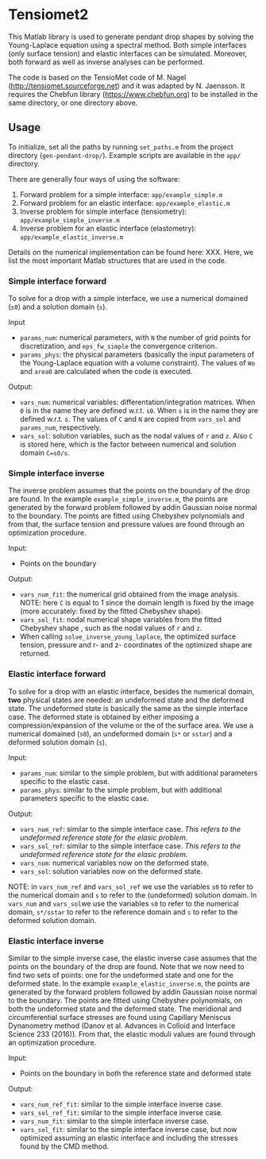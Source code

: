 # Tensiomet2
This Matlab library is used to generate pendant drop shapes by solving the 
Young-Laplace equation using a spectral method. Both simple interfaces 
(only surface tension) and elastic interfaces can be simulated. Moreover, both
forward as well as inverse analyses can be performed.

The code is based on the TensioMet code of M. Nagel 
(http://tensiomet.sourceforge.net) and it was adapted by N. Jaensson. It
requires the Chebfun library (https://www.chebfun.org) to be installed in the
same directory, or one directory above.

## Usage
To initialize, set all the paths by running `set_paths.m` from the
project directory (`gen-pendant-drop/`). Example scripts are available in the 
`app/` directory.

There are generally four ways of using the software:
1. Forward problem for a simple interface: `app/example_simple.m`
2. Forward problem for an elastic interface: `app/example_elastic.m`
3. Inverse problem for simple interface (tensiometry): 
   `app/example_simple_inverse.m`
4. Inverse problem for an elastic interface (elastometry): 
   `app/example_elastic_inverse.m`

Details on the numerical implementation can be found here: XXX. Here, we list
the most important Matlab structures that are used in the code.

### Simple interface forward
To solve for a drop with a simple interface, we use a numerical domained (`s0`)
and a solution domain (`s`). 

Input
- `params_num`: numerical parameters, with `N` the number of grid points for 
discretization, and `eps_fw_simple` the convergence criterion.
- `params_phys`: the physical parameters (basically the input parameters of the
Young-Laplace equation with a volume constraint). The values of `Wo` and `area0`
are calculated when the code is executed.

Output:
- `vars_num`: numerical variables: differentation/integration matrices. When 
`0` is in the name they are defined w.r.t. `s0`. When 
`s` is in the name they are defined w.r.t. `s`. The values of `C` and `N` 
are copied from `vars_sol` and `params_num`, respectively.
- `vars_sol`: solution variables, such as the nodal values of `r` and `z`.
Also `C` is stored here, which is the factor between numerical and solution 
domain `C=s0/s`.

### Simple interface inverse
The inverse problem assumes that the points on the boundary of the drop are
found. In the example `example_simple_inverse.m`, the points are generated by
the forward problem followed by addin Gaussian noise normal to the boundary.
The points are fitted using Chebyshev polynomials and from that, the surface
tension and pressure values are found through an optimization procedure.

Input:
- Points on the boundary

Output:
-  `vars_num_fit`: the numerical grid obtained from the image analysis. NOTE:
here `C` is equal to 1 since the domain length is fixed by the image (more 
accurately: fixed by the fitted Chebyshev shape). 
- `vars_sol_fit`: nodal numerical shape variables from the fitted Chebyshev 
shape , such as the nodal values of `r` and `z`.
- When calling `solve_inverse_young_laplace`, the optimized surface tension, 
pressure and r- and z- coordinates of the optimized shape are returned.


### Elastic interface forward
To solve for a drop with an elastic interface, besides the numerical domain,
**two** physical states are needed: an undeformed state and the deformed state.
The undeformed state is basically the same as the simple interface case.
The deformed state is obtained by either imposing a compression/expansion of 
the volume or the of the surface area. We use a numerical domained (`s0`), an 
undeformed domain (`s*` or `sstar`) and a deformed solution domain (`s`). 

Input:
- `params_num`: similar to the simple problem, but with additional parameters
specific to the elastic case.
- `params_phys`: similar to the simple problem, but with additional parameters
specific to the elastic case.

Output:
- `vars_num_ref`: similar to the simple interface case. *This refers to the 
undeformed reference state for the elasic problem.*
- `vars_sol_ref`: similar to the simple interface case. *This refers to the 
undeformed reference state for the elasic problem.*
- `vars_num`: numerical variables now on the deformed state.
- `vars_sol`: solution variables now on the deformed state.

NOTE: in `vars_num_ref` and `vars_sol_ref` we use the variables `s0` to refer 
to the numerical domain and `s` to refer to the (undeformed) solution domain. 
In `vars_num` and `vars_sol`we use the variables `s0` to refer to the numerical 
domain, `s*/sstar` to refer to the reference domain and `s` to refer to the 
deformed solution domain.


### Elastic interface inverse
Similar to the simple inverse case, the elastic inverse case assumes that the 
points on the boundary of the drop are found. Note that we now need to find
two sets of points: one for the undeformed state and one for the deformed state.
In the example `example_elastic_inverse.m`, the points are generated by
the forward problem followed by addin Gaussian noise normal to the boundary.
The points are fitted using Chebyshev polynomials, on both the undeformed state 
and the deformed state.
The meridional and circumferential surface stresses are found using Capillary 
Meniscus Dynanometry method (Danov et al. Advances in Colloid and Interface 
Science 233 (2016)). From that, the elastic
moduli values are found through an optimization procedure.

Input:
- Points on the boundary in both the reference state and deformed state

Output:
- `vars_num_ref_fit`: similar to the simple interface inverse case.
- `vars_sol_ref_fit`: similar to the simple interface inverse case.
- `vars_num_fit`: similar to the simple interface inverse case.
- `vars_sol_fit`: similar to the simple interface inverse case, but now 
optimized assuming an elastic interface and including
the stresses found by the CMD method.
